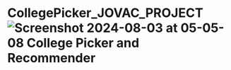 # CollegePicker_JOVAC_PROJECT![Screenshot 2024-08-03 at 05-05-08 College Picker and Recommender](https://github.com/user-attachments/assets/7f3de815-91ad-450e-84cf-ac111a72ccc6)
